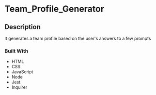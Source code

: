 # Team_Profile_Generator

 ## Description
  It generates a team profile based on the user's answers to a few prompts

  ### Built With 
- HTML
- CSS
- JavaScript
- Node
- Jest
- Inquirer
